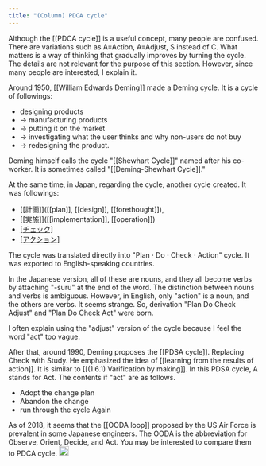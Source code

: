 ```yaml
---
title: "(Column) PDCA cycle"
---
```


Although the [[PDCA cycle]] is a useful concept, many people are confused. There are variations such as A=Action, A=Adjust, S instead of C. What matters is a way of thinking that gradually improves by turning the cycle. The details are not relevant for the purpose of this section. However, since many people are interested, I explain it.

Around 1950, [[William Edwards Deming]] made a Deming cycle. It is a cycle of followings:

- designing products
- → manufacturing products
- → putting it on the market
- → investigating what the user thinks and why non-users do not buy
- → redesigning the product.

Deming himself calls the cycle "[[Shewhart Cycle]]" named after his co-worker. It is sometimes called "[[Deming-Shewhart Cycle]]."

At the same time, in Japan, regarding the cycle, another cycle created. It was followings:

- [[計画]]([[plan]], [[design]], [[forethought]]),
- [[実施]]([[implementation]], [[operation]])
- [[チェック]]([[check]])
- [[アクション]]([[action]])

The cycle was translated directly into "Plan · Do · Check · Action" cycle. It was exported to English-speaking countries.

In the Japanese version, all of these are nouns, and they all become verbs by attaching "-suru" at the end of the word. The distinction between nouns and verbs is ambiguous. However, in English, only "action" is a noun, and the others are verbs. It seems strange. So, derivation "Plan Do Check Adjust" and "Plan Do Check Act" were born.

I often explain using the "adjust" version of the cycle because I feel the word "act" too vague.

After that, around 1990, Deming proposes the [[PDSA cycle]]. Replacing Check with Study. He emphasized the idea of ​​[[learning from the results of action]]. It is similar to [[(1.6.1) Varification by making]]. In this PDSA cycle, A stands for Act. The contents if "act" are as follows.

- Adopt the change plan
- Abandon the change
- run through the cycle Again

As of 2018, it seems that the [[OODA loop]] proposed by the US Air Force is prevalent in some Japanese engineers. The OODA is the abbreviation for Observe, Orient, Decide, and Act. You may be interested to compare them to PDCA cycle.
<img src='https://scrapbox.io/api/pages/nishio-en/en/icon' alt='en.icon' height="19.5"/>